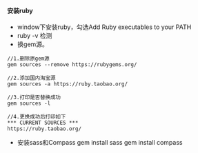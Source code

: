 #### 安装ruby
- window下安装ruby，勾选Add Ruby executables to your PATH
- ruby -v 检测
- 换gem源。
```
//1.删除原gem源
gem sources --remove https://rubygems.org/

//2.添加国内淘宝源
gem sources -a https://ruby.taobao.org/

//3.打印是否替换成功
gem sources -l

//4.更换成功后打印如下
*** CURRENT SOURCES ***
https://ruby.taobao.org/
```
- 安装sass和Compass
gem install sass
gem install compass

